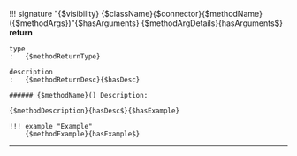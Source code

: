 !!! signature "{$visibility} {$className}{$connector}{$methodName}({$methodArgs})"{$hasArguments}
{$methodArgDetails}{hasArguments$}
    **return**

    type
    :   {$methodReturnType}

    description
    :   {$methodReturnDesc}{$hasDesc}

    ###### {$methodName}() Description:

    {$methodDescription}{hasDesc$}{$hasExample}

    !!! example "Example"
        {$methodExample}{hasExample$}

---
